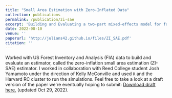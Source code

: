 ```yaml
---
title: "Small Area Estimation with Zero-Inflated Data"
collection: publications
permalink: /publication/zi-sae
excerpt: 'Building and Evaluating a two-part mixed-effects model for forestry data in a zero-inflated setting.'
date: 2022-08-10
venue: ''
paperurl: 'http://julians42.github.io/files/ZI_SAE.pdf'
citation: ''
---
```

Worked with US Forest Inventory and Analysis (FIA) data to build and evaluate an estimator, called the zero-inflation small area estimation (ZI-SAE) estimator. I worked in collaboration with Reed College student Josh Yamamoto under the direction of Kelly McConville and used `R` and the Harvard RC cluster to run the simulations. Feel free to take a look at a draft version of the paper we're eventually hoping to submit: [Download draft here.](http://julians42.github.io/files/ZI_SAE.pdf) (updated Oct 29, 2022).

<!-- Recommended citation: Your Name, You. (2015). "Paper Title Number 3." <i>Journal 1</i>. 1(3). -->